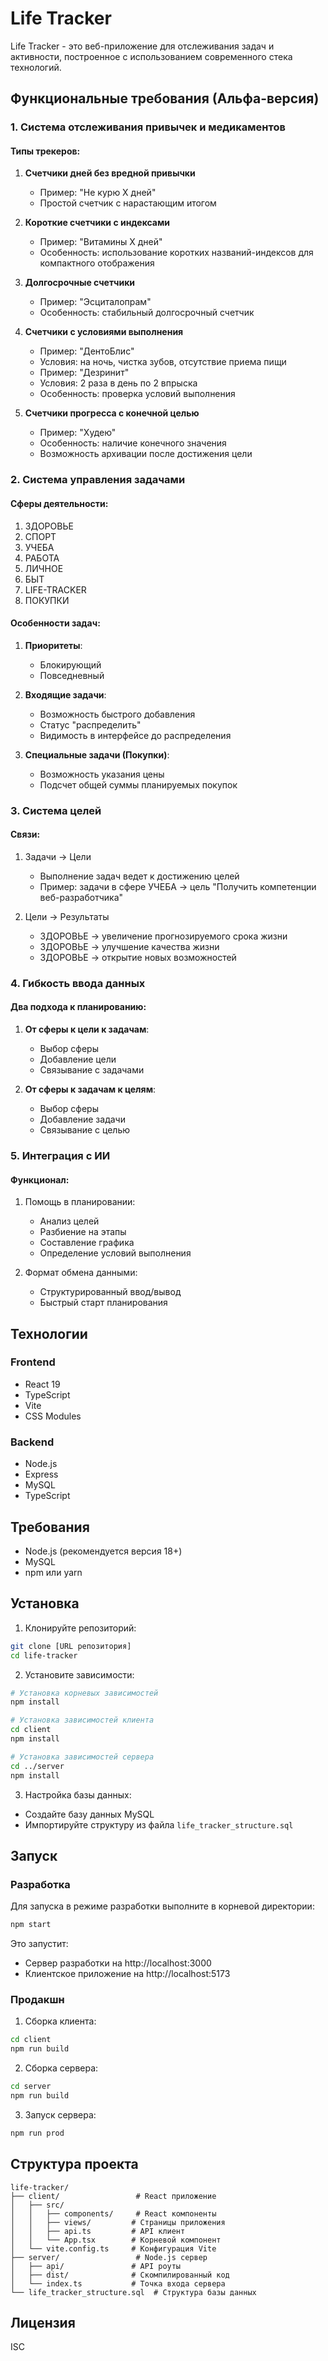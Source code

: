 # Life Tracker

Life Tracker - это веб-приложение для отслеживания задач и активности, построенное с использованием современного стека технологий.

## Функциональные требования (Альфа-версия)

### 1. Система отслеживания привычек и медикаментов

#### Типы трекеров:

1. **Счетчики дней без вредной привычки**

   - Пример: "Не курю X дней"
   - Простой счетчик с нарастающим итогом

2. **Короткие счетчики с индексами**

   - Пример: "Витамины X дней"
   - Особенность: использование коротких названий-индексов для компактного отображения

3. **Долгосрочные счетчики**

   - Пример: "Эсциталопрам"
   - Особенность: стабильный долгосрочный счетчик

4. **Счетчики с условиями выполнения**

   - Пример: "ДентоБлис"
   - Условия: на ночь, чистка зубов, отсутствие приема пищи
   - Пример: "Дезринит"
   - Условия: 2 раза в день по 2 впрыска
   - Особенность: проверка условий выполнения

5. **Счетчики прогресса с конечной целью**
   - Пример: "Худею"
   - Особенность: наличие конечного значения
   - Возможность архивации после достижения цели

### 2. Система управления задачами

#### Сферы деятельности:

1. ЗДОРОВЬЕ
2. СПОРТ
3. УЧЕБА
4. РАБОТА
5. ЛИЧНОЕ
6. БЫТ
7. LIFE-TRACKER
8. ПОКУПКИ

#### Особенности задач:

1. **Приоритеты**:

   - Блокирующий
   - Повседневный

2. **Входящие задачи**:

   - Возможность быстрого добавления
   - Статус "распределить"
   - Видимость в интерфейсе до распределения

3. **Специальные задачи (Покупки)**:
   - Возможность указания цены
   - Подсчет общей суммы планируемых покупок

### 3. Система целей

#### Связи:

1. Задачи → Цели

   - Выполнение задач ведет к достижению целей
   - Пример: задачи в сфере УЧЕБА → цель "Получить компетенции веб-разработчика"

2. Цели → Результаты
   - ЗДОРОВЬЕ → увеличение прогнозируемого срока жизни
   - ЗДОРОВЬЕ → улучшение качества жизни
   - ЗДОРОВЬЕ → открытие новых возможностей

### 4. Гибкость ввода данных

#### Два подхода к планированию:

1. **От сферы к цели к задачам**:

   - Выбор сферы
   - Добавление цели
   - Связывание с задачами

2. **От сферы к задачам к целям**:
   - Выбор сферы
   - Добавление задачи
   - Связывание с целью

### 5. Интеграция с ИИ

#### Функционал:

1. Помощь в планировании:

   - Анализ целей
   - Разбиение на этапы
   - Составление графика
   - Определение условий выполнения

2. Формат обмена данными:
   - Структурированный ввод/вывод
   - Быстрый старт планирования

## Технологии

### Frontend

- React 19
- TypeScript
- Vite
- CSS Modules

### Backend

- Node.js
- Express
- MySQL
- TypeScript

## Требования

- Node.js (рекомендуется версия 18+)
- MySQL
- npm или yarn

## Установка

1. Клонируйте репозиторий:

```bash
git clone [URL репозитория]
cd life-tracker
```

2. Установите зависимости:

```bash
# Установка корневых зависимостей
npm install

# Установка зависимостей клиента
cd client
npm install

# Установка зависимостей сервера
cd ../server
npm install
```

3. Настройка базы данных:

- Создайте базу данных MySQL
- Импортируйте структуру из файла `life_tracker_structure.sql`

## Запуск

### Разработка

Для запуска в режиме разработки выполните в корневой директории:

```bash
npm start
```

Это запустит:

- Сервер разработки на http://localhost:3000
- Клиентское приложение на http://localhost:5173

### Продакшн

1. Сборка клиента:

```bash
cd client
npm run build
```

2. Сборка сервера:

```bash
cd server
npm run build
```

3. Запуск сервера:

```bash
npm run prod
```

## Структура проекта

```
life-tracker/
├── client/                 # React приложение
│   ├── src/
│   │   ├── components/     # React компоненты
│   │   ├── views/         # Страницы приложения
│   │   ├── api.ts         # API клиент
│   │   └── App.tsx        # Корневой компонент
│   └── vite.config.ts     # Конфигурация Vite
├── server/                 # Node.js сервер
│   ├── api/               # API роуты
│   ├── dist/              # Скомпилированный код
│   └── index.ts           # Точка входа сервера
└── life_tracker_structure.sql  # Структура базы данных
```

## Лицензия

ISC

